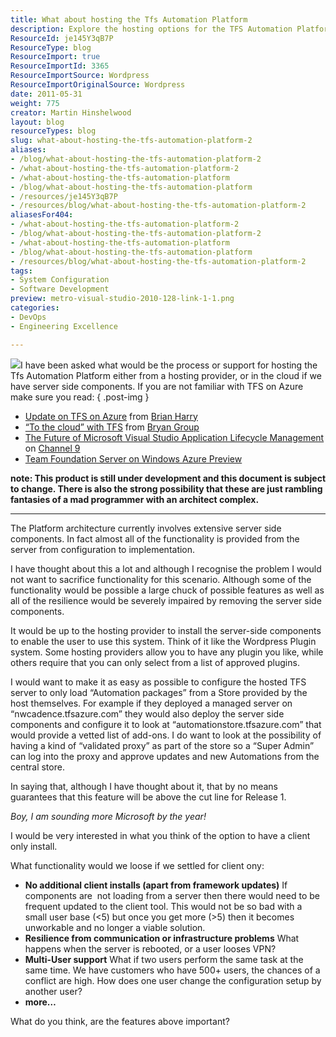 ```yaml
---
title: What about hosting the Tfs Automation Platform
description: Explore the hosting options for the TFS Automation Platform, balancing functionality and server-side components for optimal performance in cloud environments.
ResourceId: je145Y3qB7P
ResourceType: blog
ResourceImport: true
ResourceImportId: 3365
ResourceImportSource: Wordpress
ResourceImportOriginalSource: Wordpress
date: 2011-05-31
weight: 775
creator: Martin Hinshelwood
layout: blog
resourceTypes: blog
slug: what-about-hosting-the-tfs-automation-platform-2
aliases:
- /blog/what-about-hosting-the-tfs-automation-platform-2
- /what-about-hosting-the-tfs-automation-platform-2
- /what-about-hosting-the-tfs-automation-platform
- /blog/what-about-hosting-the-tfs-automation-platform
- /resources/je145Y3qB7P
- /resources/blog/what-about-hosting-the-tfs-automation-platform-2
aliasesFor404:
- /what-about-hosting-the-tfs-automation-platform-2
- /blog/what-about-hosting-the-tfs-automation-platform-2
- /what-about-hosting-the-tfs-automation-platform
- /blog/what-about-hosting-the-tfs-automation-platform
- /resources/blog/what-about-hosting-the-tfs-automation-platform-2
tags:
- System Configuration
- Software Development
preview: metro-visual-studio-2010-128-link-1-1.png
categories:
- DevOps
- Engineering Excellence

---
```

[![](images/4810.TFSonAzure.jpg)](http://blogs.msdn.com/cfs-file.ashx/__key/communityserver-blogs-components-weblogfiles/00-00-01-44-14/4810.TFSonAzure.jpg)I have been asked what would be the process or support for hosting the Tfs Automation Platform either from a hosting provider, or in the cloud if we have server side components. If you are not familiar with TFS on Azure make sure you read:
{ .post-img }

- [Update on TFS on Azure](http://blogs.msdn.com/b/bharry/archive/2011/05/18/update-on-tfs-on-azure.aspx) from [Brian Harry](http://blogs.msdn.com/b/bharry)
- [“To the cloud” with TFS](http://blogs.msdn.com/b/bryang/archive/2011/05/20/to-the-cloud-with-tfs.aspx) from [Bryan Group](http://blogs.msdn.com/b/bryang)
- [The Future of Microsoft Visual Studio Application Lifecycle Management](http://channel9.msdn.com/Events/TechEd/NorthAmerica/2011/FDN03) on [Channel 9](http://channel9.msdn.com/)
- [Team Foundation Server on Windows Azure Preview](http://www.microsoft.com/visualstudio/en-us/team-foundation-server-on-windows-azure-preview "http://www.microsoft.com/visualstudio/en-us/team-foundation-server-on-windows-azure-preview")

**note: This product is still under development and this document is subject to change. There is also the strong possibility that these are just rambling fantasies of a mad programmer with an architect complex.**

---

The Platform architecture currently involves extensive server side components. In fact almost all of the functionality is provided from the server from configuration to implementation.

I have thought about this a lot and although I recognise the problem I would not want to sacrifice functionality for this scenario. Although some of the functionality would be possible a large chuck of possible features as well as all of the resilience would be severely impaired by removing the server side components.

It would be up to the hosting provider to install the server-side components to enable the user to use this system. Think of it like the Wordpress Plugin system. Some hosting providers allow you to have any plugin you like, while others require that you can only select from a list of approved plugins.

I would want to make it as easy as possible to configure the hosted TFS server to only load “Automation packages” from a Store provided by the host themselves. For example if they deployed a managed server on “nwcadence.tfsazure.com” they would also deploy the server side components and configure it to look at “automationstore.tfsazure.com” that would provide a vetted list of add-ons. I do want to look at the possibility of having a kind of “validated proxy” as part of the store so a “Super Admin” can log into the proxy and approve updates and new Automations from the central store.

In saying that, although I have thought about it, that by no means guarantees that this feature will be above the cut line for Release 1.

_Boy, I am sounding more Microsoft by the year!_

I would be very interested in what you think of the option to have a client only install.

What functionality would we loose if we settled for client ony:

- **No additional client installs (apart from framework updates)** If components are  not loading from a server then there would need to be frequent updated to the client tool. This would not be so bad with a small user base (<5) but once you get more (>5) then it becomes unworkable and no longer a viable solution.
- **Resilience from communication or infrastructure problems** What happens when the server is rebooted, or a user looses VPN?
- **Multi-User support** What if two users perform the same task at the same time. We have customers who have 500+ users, the chances of a conflict are high. How does one user change the configuration setup by another user?
- **more…**

What do you think, are the features above important?
